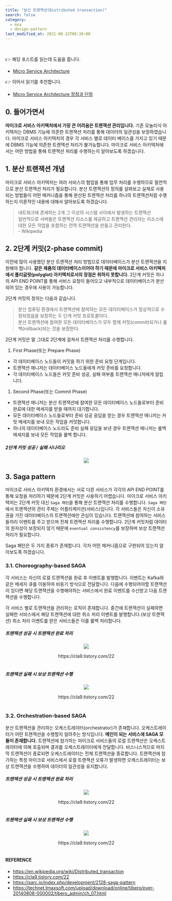 ```yaml
---
title: "분산 트랜잭션(Distributed transaction)"
search: false
category:
  - msa
  - design-pattern
last_modified_at: 2021-08-22T00:30:00
---
```


<br>

👉 해당 포스트를 읽는데 도움을 줍니다.
- [Micro Service Architecture][msa-blog-link]

👉 이어서 읽기를 추천합니다.
- [Micro Service Architecture 장점과 단점][msa-pros-and-cons-link]

## 0. 들어가면서

**마이크로 서비스 아키텍처에서 가장 큰 어려움은 트랜잭션 관리입니다.** 
기존 모놀리식 아키텍처는 DBMS 기능에 의존한 트랜잭션 처리를 통해 데이터의 일관성을 보장하였습니다. 
마이크로 서비스 아키텍처의 경우 각 서비스 별로 데이터 베이스를 가지고 있기 때문에 DBMS 기능에 의존한 트랜잭션 처리가 불가능합니다. 
마이크로 서비스 아키텍처에서는 어떤 방법을 통해 트랜잭션 처리를 수행하는지 알아보도록 하겠습니다.

## 1. 분산 트랜잭션 개념

마이크로 서비스 아키텍처는 여러 서비스의 협업을 통해 업무 처리를 수행하므로 필연적으로 분산 트랜잭션 처리가 필요합니다. 
분산 트랜잭션의 정의를 살펴보고 실제로 사용되는 방법들이 어떤 메커니즘을 통해 분산된 트랜잭션 처리를 하나의 트랜잭션처럼 수행하는지 이론적인 내용에 대해서 알아보도록 하겠습니다.

> 네트워크에 존재하는 2개 그 이상의 시스템 사이에서 발생하는 트랜잭션<br>
> 일반적으로 서버들은 트랜잭션 리소스를 제공하고 트랜잭션 관리자는 리소스에 대한 모든 작업을 포함하는 전역 트랜잭션을 만들고 관리한다.<br>
> \- Wikipedia

## 2. 2단계 커밋(2-phase commit)
이전에 많이 사용했던 분산 트랜잭션 처리 방법으로 데이터베이스가 분산 트랜잭션을 지원해야 합니다. 
**같은 제품의 데이터베이스이어야 하기 때문에 마이크로 서비스 아키텍처에서 폴리글랏(polyglot) 아키텍처로서의 장점은 취하지 못합니다.** 
2단계 커밋은 하나의 API END POINT를 통해 서비스 요청이 들어오고 내부적으로 데이터베이스가 분산되어 있는 경우에 사용이 가능합니다.

2단계 커밋의 정의는 다음과 같습니다.
> 분산 컴퓨팅 환경에서 트랜잭션에 참여하는 모든 데이터베이스가 정상적으로 수정되었음을 보장하는 두 단계 커밋 프로토콜이다.<br>
> 분산 트랜잭션에 참여한 모든 데이터베이스가 모두 함께 커밋(commit)되거나 롤백(rollback)되는 것을 보장한다.

2단계 커밋은 말 그대로 2단계에 걸쳐서 트랜잭션 처리를 수행합니다.
1. First Phase(또는 Prepare Phase)
  - 각 데이터베이스 노드들이 커밋을 하기 위한 준비 요청 단계입니다.
  - 트랜잭션 매니저는 데이터베이스 노드들에게 커밋 준비를 요청합니다.
  - 각 데이터베이스 노드들은 커밋 준비 성공, 실패 여부를 트랜잭션 매니저에게 알립니다.
1. Second Phase(또는 Commit Phase)
  - 트랜잭션 매니저는 분산 트랜잭션에 참여한 모든 데이터베이스 노드들로부터 준비 완료에 대한 메세지를 받을 때까지 대기합니다.
  - 모든 데이터베이스 노드들로부터 준비 성공 응답을 받는 경우 트랜잭션 매니저는 커밋 메세지를 보내 모든 작업을 커밋합니다.
  - 하나의 데이터베이스 노드라도 준비 실패 응답을 보낸 경우 트랜잭션 매니저는 롤백 메세지를 보내 모든 작업을 롤백 합니다.

##### 2단계 커밋 성공 / 실패 시나리오

<p align="center"><img src="/images/distributed-transaction-1.JPG"></p>

## 3. Saga pattern
마이크로 서비스 아키텍처 환경에서는 서로 다른 서비스가 각각의 API END POINT를 통해 요청을 처리하기 때문에 2단계 커밋은 사용하기 어렵습니다. 
마이크로 서비스 아키텍처는 2단계 커밋 대신 `Saga 패턴`을 통해 분산 트랜잭션 처리를 수행합니다.
`Saga 패턴`에서 트랜잭션의 관리 주체는 어플리케이션(서비스)입니다. 
각 서비스들은 자신이 소유권을 가진 데이터베이스의 트랜잭션에만 관심이 있습니다. 
트랜잭션에 참여하는 서비스들끼리 이벤트를 주고 받으며 전체 트랜잭션 처리를 수행합니다. 
2단계 커밋처럼 데이터의 원자성이 보장되지 않기 때문에 `eventual consistency`를 보장하며 보상 트랜잭션 처리가 필요합니다.

Saga 패턴은 두 가지 종류가 존재합니다. 
각자 어떤 메커니즘으로 구현되어 있는지 알아보도록 하겠습니다.

### 3.1. Choreography-based SAGA
각 서비스는 자신의 로컬 트랜잭션을 완료 후 이벤트를 발행합니다. 
이벤트는 Kafka와 같은 메세지 큐를 이용하여 비동기 방식으로 전달합니다. 
다음에 수행되어야할 트랜잭션이 있다면 해당 트랜잭션을 수행해야하는 서비스에서 완료 이벤트를 수신받고 다음 트랜잭션을 수행합니다. 

각 서비스 별로 트랜잭션을 관리하는 로직이 존재합니다.
중간에 트랜잭션이 실패하면 실패한 서비스에서 해당 트랜잭션에 대한 취소 처리 이벤트를 발행합니다.(보상 트랜잭션)
취소 처리 이벤트를 받은 서비스들은 이를 롤백 처리합니다.

##### 트랜잭션 성공 시 트랜잭션 완료 처리

<p align="center"><img src="/images/distributed-transaction-2.JPG"></p>
<center>https://cla9.tistory.com/22</center><br>

##### 트랜잭션 실패 시 보상 트랜잭션 수행

<p align="center"><img src="/images/distributed-transaction-3.JPG"></p>
<center>https://cla9.tistory.com/22</center><br>

### 3.2. Orchestration-based SAGA
분산 트랜잭션을 관리하는 오케스트레이터(orchestrator)가 존재합니다. 
오케스트레이터가 어떤 트랜잭션을 수행할지 알려주는 방식입니다. 
**메인이 되는 서비스에 SAGA 모듈이 존재합니다.** 
트랜잭션에 참가하는 마이크로 서비스들의 로컬 트랜잭션은 오케스트레이터에 의해 호출되며 결과를 오케스트레이터에게 전달합니다. 
비스니스적으로 마지막 트랜잭션이 종료되면 오케스트레이터는 전체 트랜잭션을 종료합니다. 
트랜잭션에 참가하는 특정 마이크로 서비스에서 로컬 트랜잭션 오류가 발생하면 오케스트레이터는 보상 트랜잭션을 수행하여 데이터의 일관성을 유지합니다.

##### 트랜잭션 성공 시 트랜잭션 완료 처리

<p align="center"><img src="/images/distributed-transaction-4.JPG"></p>
<center>https://cla9.tistory.com/22</center><br>

##### 트랜잭션 실패 시 보상 트랜잭션 수행

<p align="center"><img src="/images/distributed-transaction-5.JPG"></p>
<center>https://cla9.tistory.com/22</center><br>

#### REFERENCE
- <https://en.wikipedia.org/wiki/Distributed_transaction>
- <https://cla9.tistory.com/22>
- <https://sarc.io/index.php/development/2128-saga-pattern>
- <https://technet.tmaxsoft.com/upload/download/online/tibero/pver-20140808-000002/tibero_admin/ch_07.html>

[msa-blog-link]: https://junhyunny.github.io/information/msa/microservice-architecture/

[msa-pros-and-cons-link]: https://junhyunny.github.io/msa/msa-pros-and-cons/